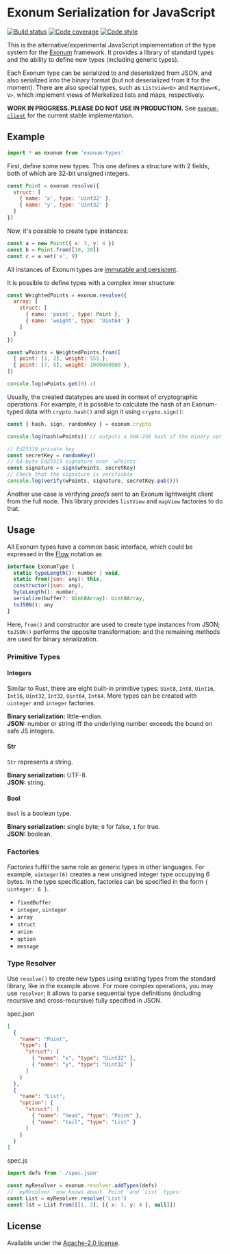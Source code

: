 # Exonum Serialization for JavaScript

[![Build status][travis-image]][travis-url]
[![Code coverage][coveralls-image]][coveralls-url]
[![Code style][code-style-image]][code-style-url]

[travis-image]: https://img.shields.io/travis/slowli/exonum-types.svg?style=flat-square
[travis-url]: https://travis-ci.org/slowli/exonum-types
[coveralls-image]: https://img.shields.io/coveralls/slowli/exonum-types.svg?style=flat-square
[coveralls-url]: https://coveralls.io/github/slowli/exonum-types
[code-style-image]: https://img.shields.io/badge/code%20style-standard-blue.svg?style=flat-square
[code-style-url]: http://standardjs.com/

This is the alternative/experimental JavaScript implementation of the type system for
the [Exonum][exonum] framework. It provides a library of standard types
and the ability to define new types (including generic types).

Each Exonum type can be serialized to and deserialized from JSON, and also serialized
into the binary format (but not deserialized from it for the moment).
There are also special types, such as `ListView<E>` and `MapView<K, V>`,
which implement views of Merkelized lists and maps, respectively.

**WORK IN PROGRESS. PLEASE DO NOT USE IN PRODUCTION.**
See [`exonum-client`][exonum-client] for the current stable implementation.

## Example

```javascript
import * as exonum from 'exonum-types'
```

First, define some new types. This one defines a structure with 2 fields,
both of which are 32-bit unsigned integers.

```javascript
const Point = exonum.resolve({
  struct: [
    { name: 'x', type: 'Uint32' },
    { name: 'y', type: 'Uint32' }
  ]
})
```

Now, it's possible to create type instances:

```javascript
const a = new Point({ x: 3, y: 4 })
const b = Point.from([10, 20])
const c = a.set('x', 9)
```

All instances of Exonum types are [immutable and persistent][immutable].

It is possible to define types with a complex inner structure:

```javascript
const WeightedPoints = exonum.resolve({
  array: {
    struct: [
      { name: 'point', type: Point },
      { name: 'weight', type: 'Uint64' }
    ]
  }
})

const wPoints = WeightedPoints.from([
  { point: [1, 2], weight: 555 },
  { point: [7, 8], weight: 1000000000 },
])

console.log(wPoints.get(0).x)
```

Usually, the created datatypes are used in context of cryptographic operations.
For example, it is possible to calculate the hash of an Exonum-typed data
with `crypto.hash()` and sign it using `crypto.sign()`:

```javascript
const { hash, sign, randomKey } = exonum.crypto

console.log(hash(wPoints)) // outputs a SHA-256 hash of the binary serialization

// Ed25519 private key
const secretKey = randomKey()
// 64-byte Ed25519 signature over `wPoints`
const signature = sign(wPoints, secretKey)
// Check that the signature is verifiable
console.log(verify(wPoints, signature, secretKey.pub()))
```

Another use case is verifying *proofs* sent to an Exonum lightweight client
from the full node. This library provides `listView` and `mapView` factories to do that.

## Usage

All Exonum types have a common basic interface, which could be expressed
in the [Flow][flow] notation as

```javascript
interface ExonumType {
  static typeLength(): number | void,
  static from(json: any): this,
  constructor(json: any),
  byteLength(): number,
  serialize(buffer?: Uint8Array): Uint8Array,
  toJSON(): any
}
```

Here, `from()` and constructor are used to create type instances from JSON;
`toJSON()` performs the opposite transformation; and the remaining methods
are used for binary serialization.

### Primitive Types

#### Integers

Similar to Rust, there are eight built-in primitive types:
`Uint8`, `Int8`, `Uint16`, `Int16`, `Uint32`, `Int32`, `Uint64`, `Int64`.
More types can be created with `uinteger` and `integer` factories.

**Binary serialization:** little-endian.  
**JSON:** number or string iff the underlying number exceeds the bound on safe
JS integers.

#### Str

`Str` represents a string.

**Binary serialization:** UTF-8.  
**JSON:** string.

#### Bool

`Bool` is a boolean type.

**Binary serialization:** single byte; `0` for false, `1` for true.  
**JSON:** boolean.

### Factories

*Factories* fulfill the same role as generic types in other languages. For example,
`uinteger(6)` creates a new unsigned integer type occupying 6 bytes. In the type
specification, factories can be specified in the form `{ uinteger: 6 }`.

- `fixedBuffer`
- `integer`, `uinteger`
- `array`
- `struct`
- `union`
- `option`
- `message`

### Type Resolver

Use `resolve()` to create new types using existing types from the standard library,
like in the example above. For more complex operations, you may use `resolver`;
it allows to parse sequential type definitions (including recursive and cross-recursive)
fully specified in JSON.

spec.json
```json
[
  {
    "name": "Point",
    "type": {
      "struct": [
        { "name": "x", "type": "Uint32" },
        { "name": "y", "type": "Uint32" }
      ]
    }
  },
  {
    "name": "List",
    "option": {
      "struct": [
        { "name": "head", "type": "Point" },
        { "name": "tail", "type": "List" }
      ]
    }
  }
]
```

spec.js
```javascript
import defs from './spec.json'

const myResolver = exonum.resolver.addTypes(defs)
// `myResolver` now knows about `Point` and `List` types:
const List = myResolver.resolve('List')
const lst = List.from([[1, 2], [{ x: 3, y: 4 }, null]])
```

## License

Available under the [Apache-2.0 license](LICENSE).

[exonum]: https://exonum.com/
[exonum-client]: https://github.com/exonum/exonum-client
[flow]: http://flow.org/
[immutable]: http://facebook.github.io/immutable-js/docs/#/
